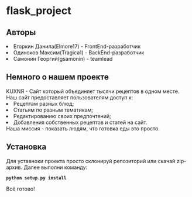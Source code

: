 # flask_project
<div data-target="readme-toc.content" class="Box-body px-5 pb-5">
<article class="markdown-body entry-content container-lg" itemprop="text">
<h1>Авторы</h1>
<li>Егоркин Данила(Elmore17) - FrontEnd-разработчик</li>
<li>Одиноков Максим(Tragica1) - BackEnd-разработчик</li>
<li>Самонин Георгий(gsamonin) - teamlead</li>

<h1>Немного о нашем проекте</h1>
KUXNЯ - Сайт который объединяет тысячи рецептов в одном месте.
Наш сайт предоставляет пользователям доступ к:
<li>Рецептам разных блюд;</li>
<li>Статьям по разным тематикам;</li>
<li>Редактированию своих предпочтений;</li>
<li>Добавления собственных рецептов и статей на сайт.</li>
Наша миссия - показать людям, что готовка еды это просто.

<h1>Установка</h1>
Для уставноки проекта просто склонируй репозиторий или скачай zip-архив.
Далее выполни команду:
<div class="snippet-clipboard-content position-center overflow-auto">
<pre>
<code><b>python setup.py install</b></code>
</pre>
<div class="zeroclipboard-container position-absolute right-0 top-0">
<clipboard-copy aria-label="Copied!" class="ClipboardButton btn js-clipboard-copy m-2 p-0 tooltipped-no-delay" data-copy-feedback="Copied!" data-tooltip-direction="w" value="Give the example" tabindex="0" role="button" style="display: inherit;"></clipboard-copy>
</div>
</div>
Всё готово!
</article>
</div>
